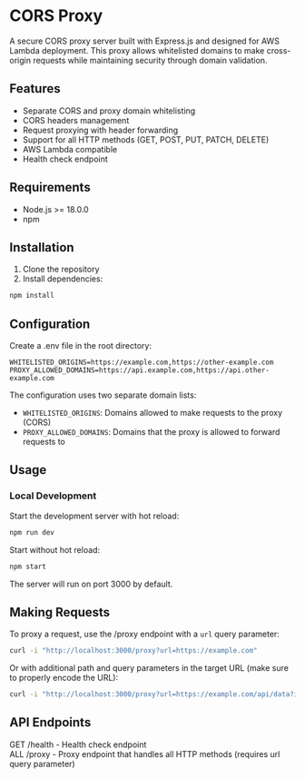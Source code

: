# CORS Proxy

A secure CORS proxy server built with Express.js and designed for AWS Lambda deployment. This proxy allows whitelisted domains to make cross-origin requests while maintaining security through domain validation.

## Features

- Separate CORS and proxy domain whitelisting
- CORS headers management
- Request proxying with header forwarding
- Support for all HTTP methods (GET, POST, PUT, PATCH, DELETE)
- AWS Lambda compatible
- Health check endpoint

## Requirements

- Node.js >= 18.0.0
- npm

## Installation

1. Clone the repository
2. Install dependencies:
```sh
npm install
```

## Configuration
Create a .env file in the root directory:

```
WHITELISTED_ORIGINS=https://example.com,https://other-example.com
PROXY_ALLOWED_DOMAINS=https://api.example.com,https://api.other-example.com
```

The configuration uses two separate domain lists:
- `WHITELISTED_ORIGINS`: Domains allowed to make requests to the proxy (CORS)
- `PROXY_ALLOWED_DOMAINS`: Domains that the proxy is allowed to forward requests to

## Usage
### Local Development
Start the development server with hot reload:

```sh
npm run dev
```

Start without hot reload:

```sh
npm start
```

The server will run on port 3000 by default.

## Making Requests
To proxy a request, use the /proxy endpoint with a `url` query parameter:

```sh
curl -i "http://localhost:3000/proxy?url=https://example.com"
```

Or with additional path and query parameters in the target URL (make sure to properly encode the URL):

```sh
curl -i "http://localhost:3000/proxy?url=https://example.com/api/data?id=123"
```

## API Endpoints
GET /health - Health check endpoint  
ALL /proxy - Proxy endpoint that handles all HTTP methods (requires url query parameter)
